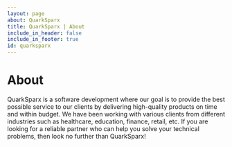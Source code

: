 ```yaml
---
layout: page
about: QuarkSparx
title: QuarkSparx | About
include_in_header: false
include_in_footer: true
id: quarksparx
---
```

# **About**

QuarkSparx is a software development where our goal is to provide the best possible service to our clients by delivering high-quality products on time and within budget. We have been working with various clients from different industries such as healthcare, education, finance, retail, etc. If you are looking for a reliable partner who can help you solve your technical problems, then look no further than QuarkSparx!
